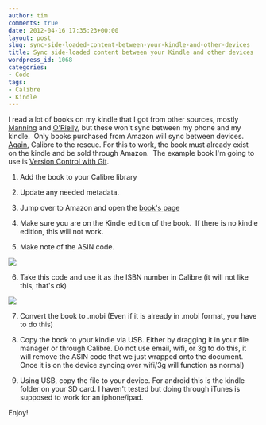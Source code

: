 ```yaml
---
author: tim
comments: true
date: 2012-04-16 17:35:23+00:00
layout: post
slug: sync-side-loaded-content-between-your-kindle-and-other-devices
title: Sync side-loaded content between your Kindle and other devices
wordpress_id: 1068
categories:
- Code
tags:
- Calibre
- Kindle
---
```


I read a lot of books on my kindle that I got from other sources, mostly [Manning](http://www.manning.com/catalog/mobile/) and [O'Rielly](http://shop.oreilly.com/category/ebooks.do), but these won't sync between my phone and my kindle.  Only books purchased from Amazon will sync between devices. [Again](http://timbroder.com/2011/01/getting-it-onto-the-kindle.html), Calibre to the rescue. For this to work, the book must already exist on the kindle and be sold through Amazon.  The example book I'm going to use is [Version Control with Git](http://shop.oreilly.com/product/9780596520137.do).



	
  1. Add the book to your Calibre library

	
  2. Update any needed metadata.

	
  3. Jump over to Amazon and open the [book's page](http://www.amazon.com/Version-Control-Git-collaborative-ebook/dp/B002L4EXHO/ref=tmm_kin_title_0?ie=UTF8&m=AG56TWVU5XWC2&qid=1334596465&sr=1-1)

	
  4. Make sure you are on the Kindle edition of the book.  If there is no kindle edition, this will not work.

	
  5. Make note of the ASIN code.

![](http://farm8.staticflickr.com/7249/7084540211_05042bf0fc_o.png)

	
  6. Take this code and use it as the ISBN number in Calibre (it will not like this, that's ok)

![](http://farm8.staticflickr.com/7233/7084540251_5ce233f54c_o.png)

	
  7. Convert the book to .mobi (Even if it is already in .mobi format, you have to do this)

	
  8. Copy the book to your kindle via USB. Either by dragging it in your file manager or through Calibre. Do not use email, wifi, or 3g to do this, it will remove the ASIN code that we just wrapped onto the document.  Once it is on the device syncing over wifi/3g will function as normal)

	
  9. Using USB, copy the file to your device. For android this is the kindle folder on your SD card. I haven't tested but doing through iTunes is supposed to work for an iphone/ipad.


Enjoy!
